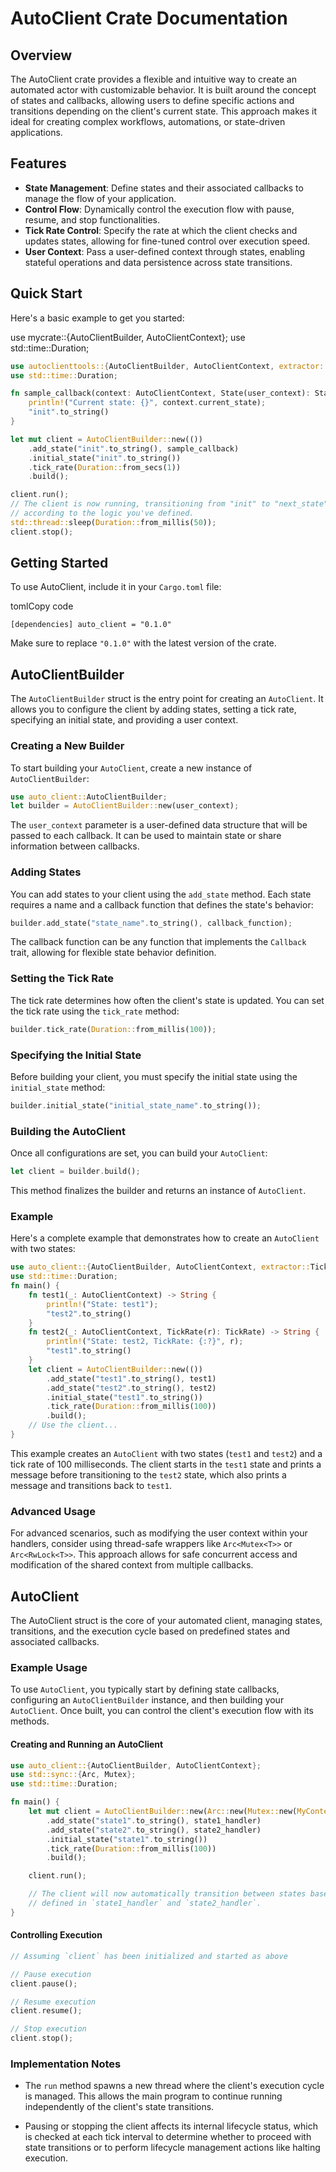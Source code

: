 # AutoClient Crate Documentation

## Overview

The AutoClient crate provides a flexible and intuitive way to create an 
automated actor with customizable behavior. It is built around the concept of 
states and callbacks, allowing users to define specific actions and transitions 
depending on the client's current state. This approach makes it ideal for 
creating complex workflows, automations, or state-driven applications.

## Features

*   **State Management**: Define states and their associated callbacks to 
manage the flow of your application.
*   **Control Flow**: Dynamically control the execution flow with pause, 
resume, and stop functionalities.
*   **Tick Rate Control**: Specify the rate at which the client checks and 
updates states, allowing for fine-tuned control over execution speed.
*   **User Context**: Pass a user-defined context through states, enabling 
stateful operations and data persistence across state transitions.

## Quick Start

Here's a basic example to get you started:

use mycrate::{AutoClientBuilder, AutoClientContext};
use std::time::Duration;

```rust
use autoclienttools::{AutoClientBuilder, AutoClientContext, extractor::State};
use std::time::Duration;

fn sample_callback(context: AutoClientContext, State(user_context): State<()>) -> String {
    println!("Current state: {}", context.current_state);
    "init".to_string()
}

let mut client = AutoClientBuilder::new(())
    .add_state("init".to_string(), sample_callback)
    .initial_state("init".to_string())
    .tick_rate(Duration::from_secs(1))
    .build();

client.run();
// The client is now running, transitioning from "init" to "next_state"
// according to the logic you've defined.
std::thread::sleep(Duration::from_millis(50));
client.stop();
```


## Getting Started

To use AutoClient, include it in your `Cargo.toml` file:

tomlCopy code

`[dependencies] auto_client = "0.1.0"`

Make sure to replace `"0.1.0"` with the latest version of the crate.

## AutoClientBuilder

The `AutoClientBuilder` struct is the entry point for creating an `AutoClient`.
It allows you to configure the client by adding states, setting a tick rate,
specifying an initial state, and providing a user context.

### Creating a New Builder

To start building your `AutoClient`, create a new instance of 
`AutoClientBuilder`:

```rust
use auto_client::AutoClientBuilder;
let builder = AutoClientBuilder::new(user_context);
```

The `user_context` parameter is a user-defined data structure that will be 
passed to each callback. It can be used to maintain state or share information 
between callbacks.

### Adding States

You can add states to your client using the `add_state` method. Each state 
requires a name and a callback function that defines the state's behavior:


```rust
builder.add_state("state_name".to_string(), callback_function);
```

The callback function can be any function that implements the `Callback`
trait, allowing for flexible state behavior definition.

### Setting the Tick Rate

The tick rate determines how often the client's state is updated. You can set 
the tick rate using the `tick_rate` method:

```rust
builder.tick_rate(Duration::from_millis(100));
```

### Specifying the Initial State

Before building your client, you must specify the initial state using the 
`initial_state` method:

```rust
builder.initial_state("initial_state_name".to_string());
```

### Building the AutoClient

Once all configurations are set, you can build your `AutoClient`:

```rust
let client = builder.build();
```

This method finalizes the builder and returns an instance of `AutoClient`.

### Example

Here's a complete example that demonstrates how to create an `AutoClient`
with two states:

```rust
use auto_client::{AutoClientBuilder, AutoClientContext, extractor::TickRate}; 
use std::time::Duration;  
fn main() {     
    fn test1(_: AutoClientContext) -> String {         
        println!("State: test1");         
        "test2".to_string()     
    }      
    fn test2(_: AutoClientContext, TickRate(r): TickRate) -> String {         
        println!("State: test2, TickRate: {:?}", r);
        "test1".to_string()     
    }      
    let client = AutoClientBuilder::new(())         
        .add_state("test1".to_string(), test1)         
        .add_state("test2".to_string(), test2)         
        .initial_state("test1".to_string())         
        .tick_rate(Duration::from_millis(100))         
        .build();      
    // Use the client... 
}
```

This example creates an `AutoClient` with two states (`test1` and `test2`) 
and a tick rate of 100 milliseconds. The client starts in the `test1` state 
and prints a message before transitioning to the `test2` state, which also 
prints a message and transitions back to `test1`.

### Advanced Usage

For advanced scenarios, such as modifying the user context within your handlers,
consider using thread-safe wrappers like `Arc<Mutex<T>>` or `Arc<RwLock<T>>`. 
This approach allows for safe concurrent access and modification of the shared 
context from multiple callbacks.

## AutoClient
The AutoClient struct is the core of your automated client, managing states, 
transitions, and the execution cycle based on predefined states and associated 
callbacks.

### Example Usage

To use `AutoClient`, you typically start by defining state callbacks, 
configuring an `AutoClientBuilder` instance, and then building your 
`AutoClient`. Once built, you can control the client's execution flow with 
its methods.

#### Creating and Running an AutoClient

```rust
use auto_client::{AutoClientBuilder, AutoClientContext};
use std::sync::{Arc, Mutex};
use std::time::Duration;

fn main() {
    let mut client = AutoClientBuilder::new(Arc::new(Mutex::new(MyContext::new())))
        .add_state("state1".to_string(), state1_handler)
        .add_state("state2".to_string(), state2_handler)
        .initial_state("state1".to_string())
        .tick_rate(Duration::from_millis(100))
        .build();

    client.run();

    // The client will now automatically transition between states based on the logic
    // defined in `state1_handler` and `state2_handler`.
}
```

#### Controlling Execution

```rust
// Assuming `client` has been initialized and started as above

// Pause execution
client.pause();

// Resume execution
client.resume();

// Stop execution
client.stop();
```

### Implementation Notes

*   The `run` method spawns a new thread where the client's execution cycle is 
managed. This allows the main program to continue running independently of the 
client's state transitions.

*   Pausing or stopping the client affects its internal lifecycle status, 
which is checked at each tick interval to determine whether to proceed with 
state transitions or to perform lifecycle management actions like halting 
execution.

